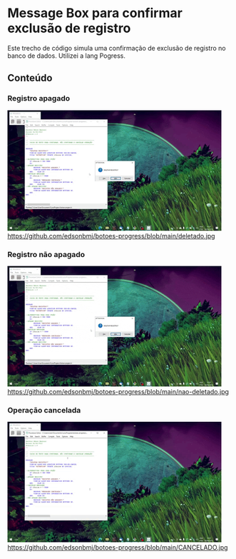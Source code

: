 # Message Box para confirmar exclusão de registro
Este trecho de código simula uma confirmação de exclusão de registro no banco de dados.
Utilizei a lang Pogress.

## Conteúdo
### Registro apagado
 ![](registro-apagado.gif) https://github.com/edsonbmj/botoes-progress/blob/main/deletado.jpg
### Registro não apagado
![](registro-nao-apagado.gif) https://github.com/edsonbmj/botoes-progress/blob/main/nao-deletado.jpg
### Operação cancelada
![](operacao-cancelada.gif) https://github.com/edsonbmj/botoes-progress/blob/main/CANCELADO.jpg
 
